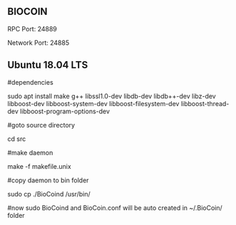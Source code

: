 BIOCOIN
----------------

RPC Port: 24889 

Network Port: 24885

Ubuntu 18.04 LTS
----------------

#dependencies

sudo apt install make g++ libssl1.0-dev libdb-dev libdb++-dev libz-dev libboost-dev libboost-system-dev libboost-filesystem-dev libboost-thread-dev libboost-program-options-dev  

#goto source directory

cd src

#make daemon

make -f makefile.unix

#copy daemon to bin folder

sudo cp ./BioCoind /usr/bin/

#now sudo BioCoind and BioCoin.conf will be auto created in ~/.BioCoin/ folder


